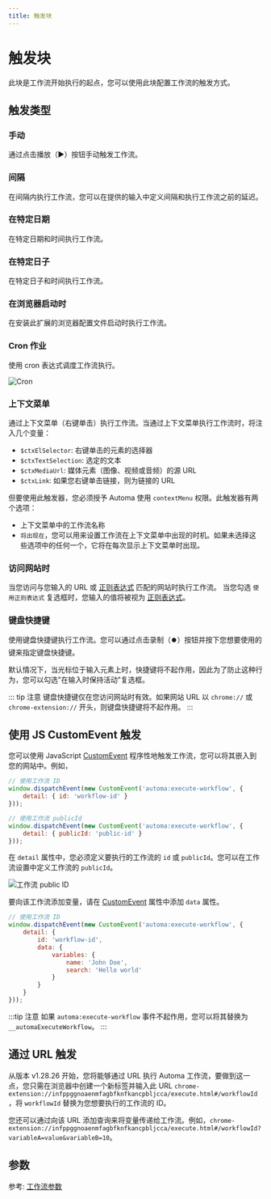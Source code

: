```yaml
---
title: 触发块
---
```


# 触发块
此块是工作流开始执行的起点，您可以使用此块配置工作流的触发方式。

## 触发类型
### 手动
通过点击播放（▶️）按钮手动触发工作流。

### 间隔
在间隔内执行工作流，您可以在提供的输入中定义间隔和执行工作流之前的延迟。

### 在特定日期
在特定日期和时间执行工作流。

### 在特定日子
在特定日子和时间执行工作流。

### 在浏览器启动时
在安装此扩展的浏览器配置文件启动时执行工作流。

### Cron 作业
使用 cron 表达式调度工作流执行。

![Cron](https://s3.ap-southeast-1.amazonaws.com/automa-pub/i/2024/12/02/17s5ar-lj.png)

### 上下文菜单
通过上下文菜单（右键单击）执行工作流。当通过上下文菜单执行工作流时，将注入几个变量：

- `$ctxElSelector`: 右键单击的元素的选择器
- `$ctxTextSelection`: 选定的文本
- `$ctxMediaUrl`: 媒体元素（图像、视频或音频）的源 URL
- `$ctxLink`: 如果您右键单击链接，则为链接的 URL

但要使用此触发器，您必须授予 Automa 使用 `contextMenu` 权限。此触发器有两个选项：

- 上下文菜单中的工作流名称
- `将出现在`，您可以用来设置工作流在上下文菜单中出现的时机。如果未选择这些选项中的任何一个，它将在每次显示上下文菜单时出现。

### 访问网站时
当您访问与您输入的 URL 或 [正则表达式](https://developer.mozilla.org/en-US/docs/Web/JavaScript/Guide/Regular_Expressions) 匹配的网站时执行工作流。
当您勾选 `使用正则表达式` 复选框时，您输入的值将被视为 [正则表达式](https://developer.mozilla.org/en-US/docs/Web/JavaScript/Guide/Regular_Expressions)。

### 键盘快捷键
使用键盘快捷键执行工作流。您可以通过点击录制（⏺️）按钮并按下您想要使用的键来指定键盘快捷键。

默认情况下，当光标位于输入元素上时，快捷键将不起作用，因此为了防止这种行为，您可以勾选"在输入时保持活动"复选框。

::: tip 注意
键盘快捷键仅在您访问网站时有效。如果网站 URL 以 `chrome://` 或 `chrome-extension://` 开头，则键盘快捷键将不起作用。
:::

## 使用 JS CustomEvent 触发
您可以使用 JavaScript [CustomEvent](https://developer.mozilla.org/en-US/docs/Web/API/CustomEvent) 程序性地触发工作流，您可以将其嵌入到您的网站中。例如，
```js
// 使用工作流 ID
window.dispatchEvent(new CustomEvent('automa:execute-workflow', {
	detail: { id: 'workflow-id' }
}));

// 使用工作流 publicId
window.dispatchEvent(new CustomEvent('automa:execute-workflow', {
	detail: { publicId: 'public-id' }
}));
```
在 `detail` 属性中，您必须定义要执行的工作流的 `id` 或 `publicId`。您可以在工作流设置中定义工作流的 `publicId`。

![工作流 public ID](https://s3.ap-southeast-1.amazonaws.com/automa-pub/i/2024/12/02/17s5as-e0.png)

要向该工作流添加变量，请在 [CustomEvent](https://developer.mozilla.org/en-US/docs/Web/API/CustomEvent) 属性中添加 `data` 属性。
```js
// 使用工作流 ID
window.dispatchEvent(new CustomEvent('automa:execute-workflow', {
	detail: { 
		id: 'workflow-id',
		data: {
			variables: {
				name: 'John Doe',
				search: 'Hello world'
			}
		} 
	}
}));
```

:::tip 注意
如果 `automa:execute-workflow` 事件不起作用，您可以将其替换为 `__automaExecuteWorkflow`。
:::

## 通过 URL 触发
从版本 v1.28.26 开始，您将能够通过 URL 执行 Automa 工作流，要做到这一点，您只需在浏览器中创建一个新标签并输入此 URL `chrome-extension://infppggnoaenmfagbfknfkancpbljcca/execute.html#/workflowId`，将 `workflowId` 替换为您想要执行的工作流的 ID。

您还可以通过向该 URL 添加查询来将变量传递给工作流。例如，`chrome-extension://infppggnoaenmfagbfknfkancpbljcca/execute.html#/workflowId?variableA=value&variableB=10`。

## 参数
参考: [工作流参数](../workflow/parameters.md)
